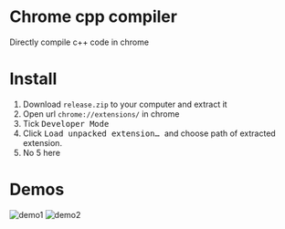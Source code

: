# Chrome cpp compiler

Directly compile c++ code in chrome

# Install

1. Download `release.zip` to your computer and extract it
2. Open url `chrome://extensions/` in chrome
3. Tick <kbd>Developer Mode</kbd>
4. Click <kbd>Load unpacked extension… </kbd> and choose path of extracted extension.
5. No 5 here

# Demos

![demo1](https://user-images.githubusercontent.com/11664992/28263122-9e3072c2-6b20-11e7-8aa5-f364c2a652c0.png)
![demo2](https://user-images.githubusercontent.com/11664992/28263123-9e3a9932-6b20-11e7-8bcd-0b8d6e7aa418.png)
